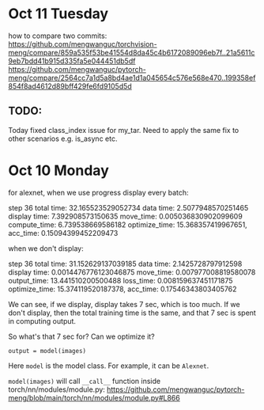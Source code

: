 # Oct 11 Tuesday

how to compare two commits:
https://github.com/mengwanguc/torchvision-meng/compare/859a535f53be41554d8da45c4b6172089096eb7f..21a5611c9eb7bdd41b915d335fa5e044451db5df
https://github.com/mengwanguc/pytorch-meng/compare/2564cc7a1d5a8bd4ae1d1a045654c576e568e470..199358ef854f8ad4612d89bff429fe6fd9105d5d

## TODO:

Today fixed class_index issue for my_tar. Need to apply the same fix to other scenarios e.g. is_async etc.

# Oct 10 Monday

for alexnet, when we use progress display every batch:

step 36  total time: 32.165523529052734  data time: 2.5077948570251465  display time: 7.392908573150635  move_time: 0.005036830902099609 compute_time: 6.739538669586182 optimize_time: 15.368357419967651, acc_time: 0.15094399452209473

when we don't display:

step 36  total time: 31.152629137039185  data time: 2.1425728797912598  display time: 0.0014476776123046875  move_time: 0.007977008819580078 output_time: 13.441510200500488 loss_time: 0.008159637451171875 optimize_time: 15.374119520187378, acc_time: 0.17546343803405762

We can see, if we display, display takes 7 sec, which is too much. If we don't display, then the total training time is the same, and that 7 sec is spent in computing output.

So what's that 7 sec for? Can we optimize it?

``output = model(images)``

Here ``model`` is the model class. For example, it can be `Alexnet`.

`model(images)` will call `__call__` function inside torch/nn/modules/module.py: https://github.com/mengwanguc/pytorch-meng/blob/main/torch/nn/modules/module.py#L866

